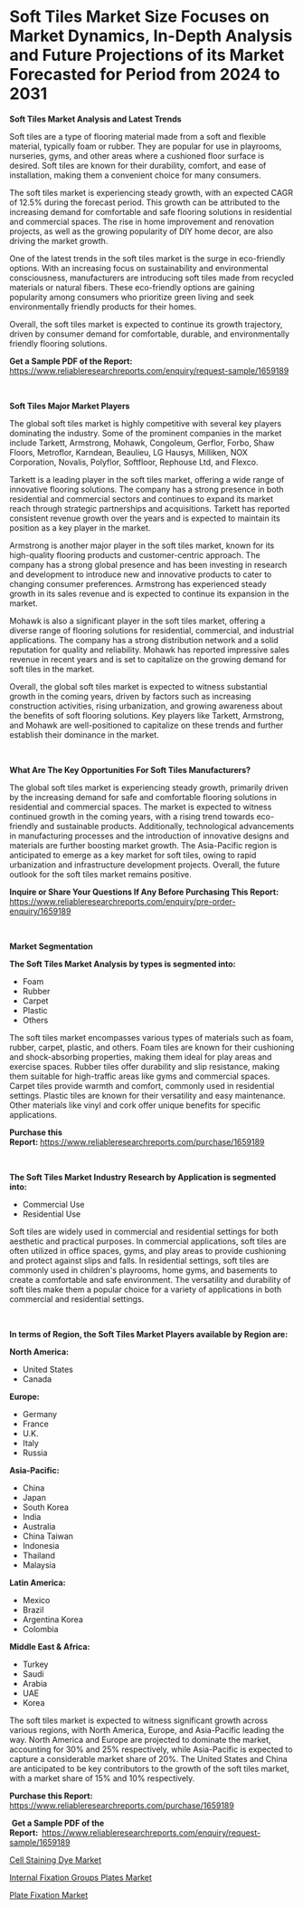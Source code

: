 <p><h1>Soft Tiles Market Size Focuses on Market Dynamics, In-Depth Analysis and Future Projections of its Market Forecasted for Period from 2024 to 2031</h1></p><p><strong>Soft Tiles Market Analysis and Latest Trends</strong></p>
<p><p>Soft tiles are a type of flooring material made from a soft and flexible material, typically foam or rubber. They are popular for use in playrooms, nurseries, gyms, and other areas where a cushioned floor surface is desired. Soft tiles are known for their durability, comfort, and ease of installation, making them a convenient choice for many consumers.</p><p>The soft tiles market is experiencing steady growth, with an expected CAGR of 12.5% during the forecast period. This growth can be attributed to the increasing demand for comfortable and safe flooring solutions in residential and commercial spaces. The rise in home improvement and renovation projects, as well as the growing popularity of DIY home decor, are also driving the market growth.</p><p>One of the latest trends in the soft tiles market is the surge in eco-friendly options. With an increasing focus on sustainability and environmental consciousness, manufacturers are introducing soft tiles made from recycled materials or natural fibers. These eco-friendly options are gaining popularity among consumers who prioritize green living and seek environmentally friendly products for their homes.</p><p>Overall, the soft tiles market is expected to continue its growth trajectory, driven by consumer demand for comfortable, durable, and environmentally friendly flooring solutions.</p></p>
<p><strong>Get a Sample PDF of the Report:&nbsp;</strong> <a href="https://www.reliableresearchreports.com/enquiry/request-sample/1659189">https://www.reliableresearchreports.com/enquiry/request-sample/1659189</a></p>
<p>&nbsp;</p>
<p><strong>Soft Tiles Major Market Players</strong></p>
<p><p>The global soft tiles market is highly competitive with several key players dominating the industry. Some of the prominent companies in the market include Tarkett, Armstrong, Mohawk, Congoleum, Gerflor, Forbo, Shaw Floors, Metroflor, Karndean, Beaulieu, LG Hausys, Milliken, NOX Corporation, Novalis, Polyflor, Softfloor, Rephouse Ltd, and Flexco.</p><p>Tarkett is a leading player in the soft tiles market, offering a wide range of innovative flooring solutions. The company has a strong presence in both residential and commercial sectors and continues to expand its market reach through strategic partnerships and acquisitions. Tarkett has reported consistent revenue growth over the years and is expected to maintain its position as a key player in the market.</p><p>Armstrong is another major player in the soft tiles market, known for its high-quality flooring products and customer-centric approach. The company has a strong global presence and has been investing in research and development to introduce new and innovative products to cater to changing consumer preferences. Armstrong has experienced steady growth in its sales revenue and is expected to continue its expansion in the market.</p><p>Mohawk is also a significant player in the soft tiles market, offering a diverse range of flooring solutions for residential, commercial, and industrial applications. The company has a strong distribution network and a solid reputation for quality and reliability. Mohawk has reported impressive sales revenue in recent years and is set to capitalize on the growing demand for soft tiles in the market.</p><p>Overall, the global soft tiles market is expected to witness substantial growth in the coming years, driven by factors such as increasing construction activities, rising urbanization, and growing awareness about the benefits of soft flooring solutions. Key players like Tarkett, Armstrong, and Mohawk are well-positioned to capitalize on these trends and further establish their dominance in the market.</p></p>
<p>&nbsp;</p>
<p><strong>What Are The Key Opportunities For Soft Tiles Manufacturers?</strong></p>
<p><p>The global soft tiles market is experiencing steady growth, primarily driven by the increasing demand for safe and comfortable flooring solutions in residential and commercial spaces. The market is expected to witness continued growth in the coming years, with a rising trend towards eco-friendly and sustainable products. Additionally, technological advancements in manufacturing processes and the introduction of innovative designs and materials are further boosting market growth. The Asia-Pacific region is anticipated to emerge as a key market for soft tiles, owing to rapid urbanization and infrastructure development projects. Overall, the future outlook for the soft tiles market remains positive.</p></p>
<p><strong>Inquire or Share Your Questions If Any Before Purchasing This Report:</strong> <a href="https://www.reliableresearchreports.com/enquiry/pre-order-enquiry/1659189">https://www.reliableresearchreports.com/enquiry/pre-order-enquiry/1659189</a></p>
<p>&nbsp;</p>
<p><strong>Market Segmentation</strong></p>
<p><strong>The Soft Tiles Market Analysis by types is segmented into:</strong></p>
<p><ul><li>Foam</li><li>Rubber</li><li>Carpet</li><li>Plastic</li><li>Others</li></ul></p>
<p><p>The soft tiles market encompasses various types of materials such as foam, rubber, carpet, plastic, and others. Foam tiles are known for their cushioning and shock-absorbing properties, making them ideal for play areas and exercise spaces. Rubber tiles offer durability and slip resistance, making them suitable for high-traffic areas like gyms and commercial spaces. Carpet tiles provide warmth and comfort, commonly used in residential settings. Plastic tiles are known for their versatility and easy maintenance. Other materials like vinyl and cork offer unique benefits for specific applications.</p></p>
<p><strong>Purchase this Report:&nbsp;</strong><a href="https://www.reliableresearchreports.com/purchase/1659189">https://www.reliableresearchreports.com/purchase/1659189</a></p>
<p>&nbsp;</p>
<p><strong>The Soft Tiles Market Industry Research by Application is segmented into:</strong></p>
<p><ul><li>Commercial Use</li><li>Residential Use</li></ul></p>
<p><p>Soft tiles are widely used in commercial and residential settings for both aesthetic and practical purposes. In commercial applications, soft tiles are often utilized in office spaces, gyms, and play areas to provide cushioning and protect against slips and falls. In residential settings, soft tiles are commonly used in children's playrooms, home gyms, and basements to create a comfortable and safe environment. The versatility and durability of soft tiles make them a popular choice for a variety of applications in both commercial and residential settings.</p></p>
<p>&nbsp;</p>
<p><strong>In terms of Region, the Soft Tiles Market Players available by Region are:</strong></p>
<p>
    <p> <strong> North America: </strong>
        <ul>
            <li>United States</li>
            <li>Canada</li>
        </ul>
        </p> 
    <p> <strong> Europe: </strong>
        <ul>
            <li>Germany</li>
            <li>France</li>
            <li>U.K.</li>
            <li>Italy</li>
            <li>Russia</li>
        </ul>
        </p> 
    <p> <strong> Asia-Pacific: </strong>
        <ul>
            <li>China</li>
            <li>Japan</li>
            <li>South Korea</li>
            <li>India</li>
            <li>Australia</li>
            <li>China Taiwan</li>
            <li>Indonesia</li>
            <li>Thailand</li>
            <li>Malaysia</li>
        </ul>
        </p> 
    <p> <strong> Latin America: </strong>
        <ul>
            <li>Mexico</li>
            <li>Brazil</li>
            <li>Argentina Korea</li>
            <li>Colombia</li>
        </ul>
        </p> 
    <p> <strong> Middle East & Africa: </strong>
        <ul>
            <li>Turkey</li>
            <li>Saudi</li>
            <li>Arabia</li>
            <li>UAE</li>
            <li>Korea</li>
        </ul>
    </p>
    </p>
<p><p>The soft tiles market is expected to witness significant growth across various regions, with North America, Europe, and Asia-Pacific leading the way. North America and Europe are projected to dominate the market, accounting for 30% and 25% respectively, while Asia-Pacific is expected to capture a considerable market share of 20%. The United States and China are anticipated to be key contributors to the growth of the soft tiles market, with a market share of 15% and 10% respectively.</p></p>
<p><strong>Purchase this Report: </strong><a href="https://www.reliableresearchreports.com/purchase/1659189">https://www.reliableresearchreports.com/purchase/1659189</a></p>
<p>&nbsp;<strong>Get a Sample PDF of the Report:&nbsp;&nbsp;</strong><a href="https://www.reliableresearchreports.com/enquiry/request-sample/1659189">https://www.reliableresearchreports.com/enquiry/request-sample/1659189</a></p>
<p><strong></strong></p>
<p><p><a href="https://github.com/danielneavesallisons03mba/Market-Research-Report-List-1/blob/main/cell-staining-dye-market.md">Cell Staining Dye Market</a></p><p><a href="https://view.publitas.com/reportprime-1/internal-fixation-groups-plates-market-with-the-goal-of-estimating-the-market-size-and-future-growth-potential-of-various-market-segments-based-on-component-applications-end-user-and-region/">Internal Fixation Groups Plates Market</a></p><p><a href="https://view.publitas.com/reportprime-1/plate-fixation-market-furnish-information-about-market-size-market-share-market-dynamics-and-projections-spanning-from-2023-to-2030/">Plate Fixation Market</a></p></p>